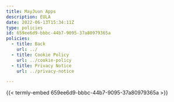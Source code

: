 ```yaml
---
title: MayJuun Apps
description: EULA
date: 2022-06-13T15:34:11Z
type: policies
id: 659ee6d9-bbbc-44b7-9095-37a80979365a
policies: 
  - title: Back
    url: ../
  - title: Cookie Policy
    url: ../cookie-policy
  - title: Privacy Notice
    url: ../privacy-notice

---
```


{{< termly-embed 659ee6d9-bbbc-44b7-9095-37a80979365a >}}
